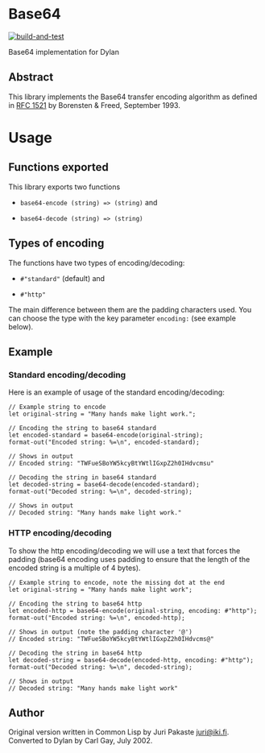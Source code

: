 # Base64
[![build-and-test](https://github.com/dylan-lang/base64/actions/workflows/build-and-test.yml/badge.svg)](https://github.com/dylan-lang/base64/actions/workflows/build-and-test.yml)

Base64 implementation for Dylan

## Abstract

This library implements the Base64 transfer encoding algorithm as
defined in [RFC 1521](https://datatracker.ietf.org/doc/html/rfc1521)
by Borensten & Freed, September 1993.

# Usage

## Functions exported

This library exports two functions

- `base64-encode (string) => (string)` and

- `base64-decode (string) => (string)`

## Types of encoding

The functions have two types of encoding/decoding:

- `#"standard"` (default) and

- `#"http"`

The main difference between them are the padding characters used. You
can choose the type with the key parameter `encoding:` (see example below).

## Example

### Standard encoding/decoding

Here is an example of usage of the standard encoding/decoding:

```dylan
// Example string to encode
let original-string = "Many hands make light work.";

// Encoding the string to base64 standard
let encoded-standard = base64-encode(original-string);
format-out("Encoded string: %=\n", encoded-standard);

// Shows in output
// Encoded string: "TWFueSBoYW5kcyBtYWtlIGxpZ2h0IHdvcmsu"

// Decoding the string in base64 standard
let decoded-string = base64-decode(encoded-standard);
format-out("Decoded string: %=\n", decoded-string);

// Shows in output
// Decoded string: "Many hands make light work."
```
### HTTP encoding/decoding

To show the http encoding/decoding we will use a text that forces the
padding (base64 encoding uses padding to ensure that the length of the
encoded string is a multiple of 4 bytes).

```dylan
// Example string to encode, note the missing dot at the end
let original-string = "Many hands make light work";

// Encoding the string to base64 http
let encoded-http = base64-encode(original-string, encoding: #"http");
format-out("Encoded string: %=\n", encoded-http);

// Shows in output (note the padding character '@')
// Encoded string: "TWFueSBoYW5kcyBtYWtlIGxpZ2h0IHdvcms@"

// Decoding the string in base64 http
let decoded-string = base64-decode(encoded-http, encoding: #"http");
format-out("Decoded string: %=\n", decoded-string);

// Shows in output
// Decoded string: "Many hands make light work"
```

## Author

Original version written in Common Lisp by Juri Pakaste <juri@iki.fi>.
Converted to Dylan by Carl Gay, July 2002.